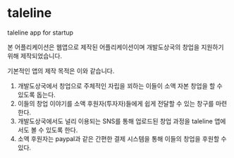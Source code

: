 # taleline
taleline app for startup 

본 어플리케이션은 웹앱으로 제작된 어플리케이션이며 개발도상국의 창업을 지원하기 위해 제작되었습니다.

기본적인 앱의 제작 목적은 이와 같습니다.
1. 개발도상국에서 창업으로 주체적인 자립을 꾀하는 이들이 소액 자본 창업을 할 수 있도록 돕는다. 
2. 이들의 창업 이야기를 소액 후원자(투자자)들에게 쉽게 전달할 수 있는 창구를 마련한다.
3. 개발도상국에서도 널리 이용되는 SNS를 통해 업로드된 창업 과정을 taleline 앱에서도 볼 수 있도록 한다.
4. 소액 후원자는 paypal과 같은 간편한 결제 시스템을 통해 이들의 창업을 후원할 수 있다.

